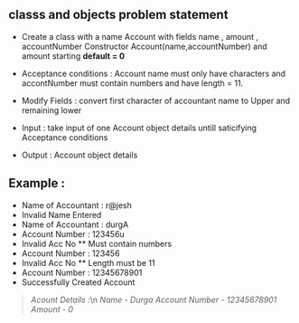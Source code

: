 ## classs and objects problem statement 
- Create a class with a name Account with fields name , amount , accountNumber Constructor Account(name,accountNumber) and amount starting **default = 0**
- Acceptance conditions : Account name must only have characters and accontNumber must contain numbers and have length = 11. 
- Modify Fields :   convert first character of accountant name to Upper and remaining lower
      
       
- Input : take input of one Account object details untill saticifying Acceptance conditions
- Output : Account object details
      
      
      
## Example :
  - Name of Accountant : r@jesh
  - Invalid Name Entered
  - Name of Accountant : durgA
  - Account Number : 123456u
  - Invalid Acc No ** Must contain numbers
  - Account Number : 123456
  - Invalid Acc No ** Length must be 11
  - Account Number : 12345678901
  - Successfully Created Account


> *Acount Details :*\n
*Name - Durga*
*Account Number - 12345678901*
*Amount - 0*

      
